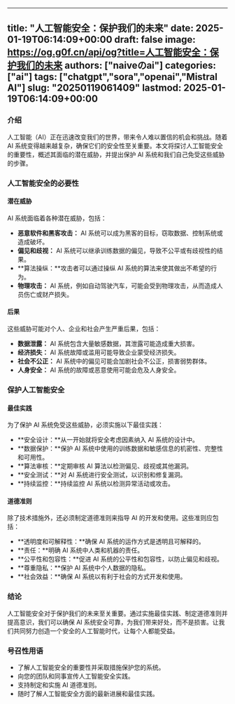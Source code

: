 
---
title: "人工智能安全：保护我们的未来"
date: 2025-01-19T06:14:09+00:00
draft: false
image: https://og.g0f.cn/api/og?title=人工智能安全：保护我们的未来
authors: ["naiveのai"]
categories: ["ai"]
tags: ["chatgpt","sora","openai","Mistral AI"]
slug: "20250119061409"
lastmod: 2025-01-19T06:14:09+00:00
---
### 介绍

人工智能（AI）正在迅速改变我们的世界，带来令人难以置信的机会和挑战。随着 AI 系统变得越来越复杂，确保它们的安全性至关重要。本文将探讨人工智能安全的重要性，概述其面临的潜在威胁，并提出保护 AI 系统和我们自己免受这些威胁的步骤。

### 人工智能安全的必要性

#### 潜在威胁

AI 系统面临着各种潜在威胁，包括：

- **恶意软件和黑客攻击：** AI 系统可以成为黑客的目标，窃取数据、控制系统或造成破坏。
- **偏见和歧视：** AI 系统可以继承训练数据的偏见，导致不公平或有歧视性的结果。
- **算法操纵：**攻击者可以通过操纵 AI 系统的算法来使其做出不希望的行为。
- **物理攻击：** AI 系统，例如自动驾驶汽车，可能会受到物理攻击，从而造成人员伤亡或财产损失。

#### 后果

这些威胁可能对个人、企业和社会产生严重后果，包括：

- **数据泄露：** AI 系统包含大量敏感数据，其泄露可能造成重大损害。
- **经济损失：** AI 系统故障或滥用可能导致企业蒙受经济损失。
- **社会不公正：** AI 系统中的偏见可能会加剧社会不公正，损害弱势群体。
- **人身安全：** AI 系统的故障或恶意使用可能会危及人身安全。

### 保护人工智能安全

#### 最佳实践

为了保护 AI 系统免受这些威胁，必须实施以下最佳实践：

- **安全设计：**从一开始就将安全考虑因素纳入 AI 系统的设计中。
- **数据保护：**保护 AI 系统中使用的训练数据和敏感信息的机密性、完整性和可用性。
- **算法审核：**定期审核 AI 算法以检测偏见、歧视或其他漏洞。
- **安全测试：**对 AI 系统进行安全测试，以识别和修复漏洞。
- **持续监控：**持续监控 AI 系统以检测异常活动或攻击。

#### 道德准则

除了技术措施外，还必须制定道德准则来指导 AI 的开发和使用。这些准则应包括：

- **透明度和可解释性：**确保 AI 系统的运作方式是透明且可解释的。
- **责任：**明确 AI 系统中人类和机器的责任。
- **公平性和包容性：**促进 AI 系统的公平性和包容性，以防止偏见和歧视。
- **尊重隐私：**保护 AI 系统中个人数据的隐私。
- **社会效益：**确保 AI 系统以有利于社会的方式开发和使用。

### 结论

人工智能安全对于保护我们的未来至关重要。通过实施最佳实践、制定道德准则并提高意识，我们可以确保 AI 系统安全可靠，为我们带来好处，而不是损害。让我们共同努力创造一个安全的人工智能时代，让每个人都能受益。

### 号召性用语

* 了解人工智能安全的重要性并采取措施保护您的系统。
* 向您的团队和同事宣传人工智能安全实践。
* 支持制定和实施 AI 道德准则。
* 随时了解人工智能安全方面的最新进展和最佳实践。